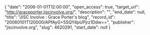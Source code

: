 {
  "date": "2006-01-01T12:00:00", 
  "open_access": true, 
  "target_url": "http://graceporter.jiscinvolve.org/", 
  "description": "", 
  "end_date": null, 
  "title": "JISC Involve : Grace Porter's blog", 
  "record_id": "20060101T120000/APfAyG+5SQY4pUPjrz1Ddw==", 
  "publisher": "jiscinvolve.org", 
  "slug": 4620291, 
  "start_date": null
}

